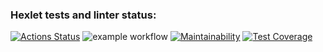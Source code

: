 ### Hexlet tests and linter status:
[![Actions Status](https://github.com/pletnev-aa/python-project-lvl3/workflows/hexlet-check/badge.svg)](https://github.com/pletnev-aa/python-project-lvl3/actions)
![example workflow](https://github.com/pletnev-aa/python-project-lvl3/actions/workflows/linter.yml/badge.svg)
[![Maintainability](https://api.codeclimate.com/v1/badges/63dc5f710f002f68894c/maintainability)](https://codeclimate.com/github/pletnev-aa/python-project-lvl3/maintainability)
[![Test Coverage](https://api.codeclimate.com/v1/badges/63dc5f710f002f68894c/test_coverage)](https://codeclimate.com/github/pletnev-aa/python-project-lvl3/test_coverage)